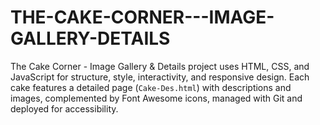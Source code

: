# THE-CAKE-CORNER---IMAGE-GALLERY-DETAILS
The Cake Corner - Image Gallery &amp; Details project uses HTML, CSS, and JavaScript for structure, style, interactivity, and responsive design. Each cake features a detailed page (`Cake-Des.html`) with descriptions and images, complemented by Font Awesome icons, managed with Git and deployed for accessibility.
